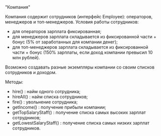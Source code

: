 "Компания"

Компания содержит сотрудников (интерфейс Employee): операторов, менеджеров и топ-менеджеров.
Условия работы сотрудников: 
  - для операторов зарплата фиксированная;
  - для менеджеров зарплата складывается из фиксированной части + бонус (5% от заработанных для компании денег);
  - для топ-менеджеров зарплата складывается из фиксированной части + бонус (150% зарплаты, если доход компании превысил 10 млн рублей).
  
Возможно создавать разные экземпляры компании со своим списков сотрудников и доходом.

Методы:
  - hire() : найм одного сотрудника;
  - hireAll() : найм списка сотрудников;
  - fire() : увольнение сотрудника;
  - getIncome() : получение прибыли компании;
  - getTopSalaryStaff() : получение списка самых высоких зарплат сотрудников;
  - getLowestSalaryStaff() : получение списка самых низких зарплат сотрудников.
 
